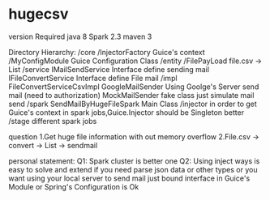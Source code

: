 # hugecsv

version Required
java 8
Spark 2.3
maven 3

Directory Hierarchy:
/core
    /InjectorFactory      Guice's context
    /MyConfigModule       Guice Configuration Class
/entity
    /FilePayLoad          file.csv -> List<filePayload>
/service
    IMailSendService      Interface define sending mail
    IFileConvertService   Interface define File mail
    /impl
        FileConvertServiceCsvImpl
        GoogleMailSender   Using Goolge's Server send mail (need to authorization)
        MockMailSender     fake class just simulate mail send
/spark
    SendMailByHugeFileSpark      Main Class
    /injector              in order to get Guice's context in spark jobs,Guice.Injector should be Singleton better
    /stage                 different spark jobs


question
1.Get huge file information with out memory overflow
2.File.csv  -> convert  ->  List<FilePayload>   -> sendmail

personal statement:
Q1:
Spark cluster is better one
Q2:
Using inject ways is easy to solve and extend
if you need parse json data or other types
or you want using your local server to send mail
just bound interface in Guice's Module or Spring's Configuration is Ok